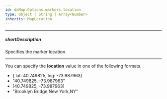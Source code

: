 ```yaml
---
id: dxMap.Options.markers.location
type: Object | String | Array<Number>
inherits: MapLocation
---
```

---
##### shortDescription
Specifies the marker location.

---
You can specify the **location** value in one of the following formats.

 - { lat: 40.749825, lng: -73.987963}
 - "40.749825, -73.987963"
 - [40.749825, -73.987963]
 - "Brooklyn Bridge,New York,NY"
